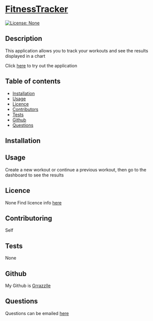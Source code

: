 
  # **[FitnessTracker](http://github.com/Grrazzlle/WorkoutTracker)**
  
  [![License: None](https://img.shields.io/badge/License-None-blue.svg)](https://choosealicense.com/)

  ## Description

  This application allows you to track your workouts and see the results displayed in a chart
  
  Click [here](https://calm-inlet-57146.herokuapp.com/) to try out the application

  ## Table of contents

  - [Installation](#Installation)
  - [Usage](#Usage)
  - [Licence](#Licence)
  - [Contributors](#Contributors)
  - [Tests](#Tests)
  - [Github](#Github)
  - [Questions](#Questions)

  ## Installation

  

  ## Usage

  Create a new workout or continue a previous workout, then go to the dashboard to see the results

  ## Licence

  None 
  Find licence info [here](https://choosealicense.com/)

  ## Contributoring

  Self

  ## Tests

  None

  ## Github

  My Github is [Grrazzlle](https://github.com/Grrazzlle)

  ## Questions

  Questions can be emailed [here](mailto:Cel47@miami.edu)
